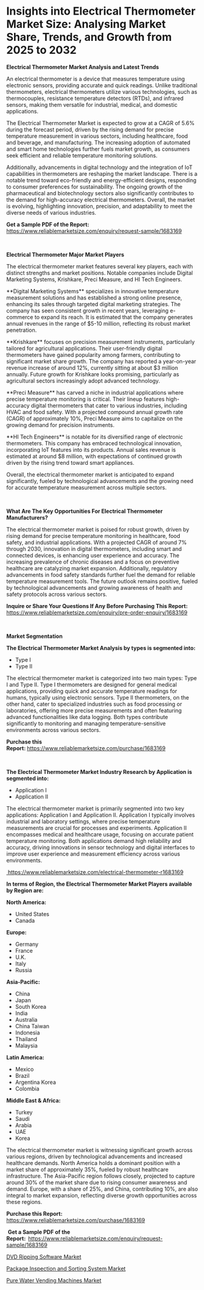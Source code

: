 <p><h1>Insights into Electrical Thermometer Market Size: Analysing Market Share, Trends, and Growth from 2025 to 2032</h1></p><p><strong>Electrical Thermometer Market Analysis and Latest Trends</strong></p>
<p><p>An electrical thermometer is a device that measures temperature using electronic sensors, providing accurate and quick readings. Unlike traditional thermometers, electrical thermometers utilize various technologies, such as thermocouples, resistance temperature detectors (RTDs), and infrared sensors, making them versatile for industrial, medical, and domestic applications.</p><p>The Electrical Thermometer Market is expected to grow at a CAGR of 5.6% during the forecast period, driven by the rising demand for precise temperature measurement in various sectors, including healthcare, food and beverage, and manufacturing. The increasing adoption of automated and smart home technologies further fuels market growth, as consumers seek efficient and reliable temperature monitoring solutions.</p><p>Additionally, advancements in digital technology and the integration of IoT capabilities in thermometers are reshaping the market landscape. There is a notable trend toward eco-friendly and energy-efficient designs, responding to consumer preferences for sustainability. The ongoing growth of the pharmaceutical and biotechnology sectors also significantly contributes to the demand for high-accuracy electrical thermometers. Overall, the market is evolving, highlighting innovation, precision, and adaptability to meet the diverse needs of various industries.</p></p>
<p><strong>Get a Sample PDF of the Report:&nbsp;</strong> <a href="https://www.reliablemarketsize.com/enquiry/request-sample/1683169?utm_campaign=2005&utm_medium=2&utm_source=Github&utm_content=ia&utm_term=26032025&utm_id=electrical-thermometer">https://www.reliablemarketsize.com/enquiry/request-sample/1683169</a></p>
<p>&nbsp;</p>
<p><strong>Electrical Thermometer Major Market Players</strong></p>
<p><p>The electrical thermometer market features several key players, each with distinct strengths and market positions. Notable companies include Digital Marketing Systems, Krishkare, Preci Measure, and HI Tech Engineers.</p><p>**Digital Marketing Systems** specializes in innovative temperature measurement solutions and has established a strong online presence, enhancing its sales through targeted digital marketing strategies. The company has seen consistent growth in recent years, leveraging e-commerce to expand its reach. It is estimated that the company generates annual revenues in the range of $5-10 million, reflecting its robust market penetration.</p><p>**Krishkare** focuses on precision measurement instruments, particularly tailored for agricultural applications. Their user-friendly digital thermometers have gained popularity among farmers, contributing to significant market share growth. The company has reported a year-on-year revenue increase of around 12%, currently sitting at about $3 million annually. Future growth for Krishkare looks promising, particularly as agricultural sectors increasingly adopt advanced technology.</p><p>**Preci Measure** has carved a niche in industrial applications where precise temperature monitoring is critical. Their lineup features high-accuracy digital thermometers that cater to various industries, including HVAC and food safety. With a projected compound annual growth rate (CAGR) of approximately 10%, Preci Measure aims to capitalize on the growing demand for precision instruments.</p><p>**HI Tech Engineers** is notable for its diversified range of electronic thermometers. This company has embraced technological innovation, incorporating IoT features into its products. Annual sales revenue is estimated at around $8 million, with expectations of continued growth driven by the rising trend toward smart appliances.</p><p>Overall, the electrical thermometer market is anticipated to expand significantly, fueled by technological advancements and the growing need for accurate temperature measurement across multiple sectors.</p></p>
<p>&nbsp;</p>
<p><strong>What Are The Key Opportunities For Electrical Thermometer Manufacturers?</strong></p>
<p><p>The electrical thermometer market is poised for robust growth, driven by rising demand for precise temperature monitoring in healthcare, food safety, and industrial applications. With a projected CAGR of around 7% through 2030, innovation in digital thermometers, including smart and connected devices, is enhancing user experience and accuracy. The increasing prevalence of chronic diseases and a focus on preventive healthcare are catalyzing market expansion. Additionally, regulatory advancements in food safety standards further fuel the demand for reliable temperature measurement tools. The future outlook remains positive, fueled by technological advancements and growing awareness of health and safety protocols across various sectors.</p></p>
<p><strong>Inquire or Share Your Questions If Any Before Purchasing This Report:</strong> <a href="https://www.reliablemarketsize.com/enquiry/pre-order-enquiry/1683169?utm_campaign=2005&utm_medium=2&utm_source=Github&utm_content=ia&utm_term=26032025&utm_id=electrical-thermometer">https://www.reliablemarketsize.com/enquiry/pre-order-enquiry/1683169</a></p>
<p>&nbsp;</p>
<p><strong>Market Segmentation</strong></p>
<p><strong>The Electrical Thermometer Market Analysis by types is segmented into:</strong></p>
<p><ul><li>Type I</li><li>Type II</li></ul></p>
<p><p>The electrical thermometer market is categorized into two main types: Type I and Type II. Type I thermometers are designed for general medical applications, providing quick and accurate temperature readings for humans, typically using electronic sensors. Type II thermometers, on the other hand, cater to specialized industries such as food processing or laboratories, offering more precise measurements and often featuring advanced functionalities like data logging. Both types contribute significantly to monitoring and managing temperature-sensitive environments across various sectors.</p></p>
<p><strong>Purchase this Report:&nbsp;</strong><a href="https://www.reliablemarketsize.com/purchase/1683169?utm_campaign=2005&utm_medium=2&utm_source=Github&utm_content=ia&utm_term=26032025&utm_id=electrical-thermometer">https://www.reliablemarketsize.com/purchase/1683169</a></p>
<p>&nbsp;</p>
<p><strong>The Electrical Thermometer Market Industry Research by Application is segmented into:</strong></p>
<p><ul><li>Application I</li><li>Application II</li></ul></p>
<p><p>The electrical thermometer market is primarily segmented into two key applications: Application I and Application II. Application I typically involves industrial and laboratory settings, where precise temperature measurements are crucial for processes and experiments. Application II encompasses medical and healthcare usage, focusing on accurate patient temperature monitoring. Both applications demand high reliability and accuracy, driving innovations in sensor technology and digital interfaces to improve user experience and measurement efficiency across various environments.</p></p>
<p><a href="https://www.reliablemarketsize.com/electrical-thermometer-r1683169?utm_campaign=2005&utm_medium=2&utm_source=Github&utm_content=ia&utm_term=26032025&utm_id=electrical-thermometer">&nbsp;https://www.reliablemarketsize.com/electrical-thermometer-r1683169</a></p>
<p><strong>In terms of Region, the Electrical Thermometer Market Players available by Region are:</strong></p>
<p>
    <p> <strong> North America: </strong>
        <ul>
            <li>United States</li>
            <li>Canada</li>
        </ul>
        </p> 
    <p> <strong> Europe: </strong>
        <ul>
            <li>Germany</li>
            <li>France</li>
            <li>U.K.</li>
            <li>Italy</li>
            <li>Russia</li>
        </ul>
        </p> 
    <p> <strong> Asia-Pacific: </strong>
        <ul>
            <li>China</li>
            <li>Japan</li>
            <li>South Korea</li>
            <li>India</li>
            <li>Australia</li>
            <li>China Taiwan</li>
            <li>Indonesia</li>
            <li>Thailand</li>
            <li>Malaysia</li>
        </ul>
        </p> 
    <p> <strong> Latin America: </strong>
        <ul>
            <li>Mexico</li>
            <li>Brazil</li>
            <li>Argentina Korea</li>
            <li>Colombia</li>
        </ul>
        </p> 
    <p> <strong> Middle East & Africa: </strong>
        <ul>
            <li>Turkey</li>
            <li>Saudi</li>
            <li>Arabia</li>
            <li>UAE</li>
            <li>Korea</li>
        </ul>
    </p>
    </p>
<p><p>The electrical thermometer market is witnessing significant growth across various regions, driven by technological advancements and increased healthcare demands. North America holds a dominant position with a market share of approximately 35%, fueled by robust healthcare infrastructure. The Asia-Pacific region follows closely, projected to capture around 30% of the market share due to rising consumer awareness and demand. Europe, with a share of 25%, and China, contributing 10%, are also integral to market expansion, reflecting diverse growth opportunities across these regions.</p></p>
<p><strong>Purchase this Report: </strong><a href="https://www.reliablemarketsize.com/purchase/1683169?utm_campaign=2005&utm_medium=2&utm_source=Github&utm_content=ia&utm_term=26032025&utm_id=electrical-thermometer">https://www.reliablemarketsize.com/purchase/1683169</a></p>
<p>&nbsp;<strong>Get a Sample PDF of the Report:&nbsp;&nbsp;</strong><a href="https://www.reliablemarketsize.com/enquiry/request-sample/1683169?utm_campaign=2005&utm_medium=2&utm_source=Github&utm_content=ia&utm_term=26032025&utm_id=electrical-thermometer">https://www.reliablemarketsize.com/enquiry/request-sample/1683169</a></p>
<p><strong></strong></p>
<p><p><a href="https://github.com/lylyparadise/Market-Research-Report-List-6/blob/main/dvd-ripping-software-market.md?utm_campaign=2005&utm_medium=2&utm_source=Github&utm_content=ia&utm_term=26032025&utm_id=electrical-thermometer">DVD Ripping Software Market</a></p><p><a href="https://github.com/kohushamudo3/Market-Research-Report-List-1/blob/main/package-inspection-and-sorting-system-market.md?utm_campaign=2005&utm_medium=2&utm_source=Github&utm_content=ia&utm_term=26032025&utm_id=electrical-thermometer">Package Inspection and Sorting System Market</a></p><p><a href="https://github.com/myrieronays5/Market-Research-Report-List-1/blob/main/pure-water-vending-machines-market.md?utm_campaign=2005&utm_medium=2&utm_source=Github&utm_content=ia&utm_term=26032025&utm_id=electrical-thermometer">Pure Water Vending Machines Market</a></p></p>